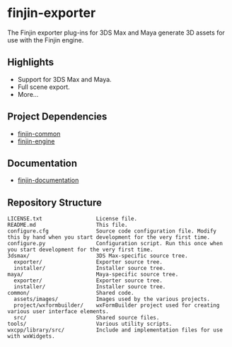 # finjin-exporter
The Finjin exporter plug-ins for 3DS Max and Maya generate 3D assets for use with the Finjin engine.

## Highlights
* Support for 3DS Max and Maya.
* Full scene export.
* More...

## Project Dependencies
* [finjin-common](https://github.com/finjin/finjin-common)
* [finjin-engine](https://github.com/finjin/finjin-engine)

## Documentation
* [finjin-documentation](https://github.com/finjin/finjin-documentation)

## Repository Structure
```
LICENSE.txt                 License file.
README.md                   This file.
configure.cfg               Source code configuration file. Modify this by hand when you start development for the very first time.
configure.py                Configuration script. Run this once when you start development for the very first time.
3dsmax/                     3DS Max-specific source tree.
  exporter/                 Exporter source tree.
  installer/                Installer source tree.
maya/                       Maya-specific source tree.
  exporter/                 Exporter source tree.
  installer/                Installer source tree.
common/                     Shared code.
  assets/images/            Images used by the various projects.
  project/wxformbuilder/    wxFormBuilder project used for creating various user interface elements.
  src/                      Shared source files.
tools/                      Various utility scripts.
wxcpp/library/src/          Include and implementation files for use with wxWidgets.
```
